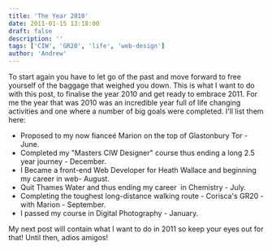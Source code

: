```yaml
---
title: 'The Year 2010'
date: 2011-01-15 13:18:00
draft: false
description: ''
tags: ['CIW', 'GR20', 'life', 'web-design']
author: 'Andrew'
---
```


To start again you have to let go of the past and move forward to free yourself of the baggage that weighed you down. This is what I want to do with this post, to finalise the year 2010 and get ready to embrace 2011. For me the year that was 2010 was an incredible year full of life changing activities and one where a number of big goals were completed. I'll list them here:

-   Proposed to my now fianceé Marion on the top of Glastonbury Tor - June.
-   Completed my "Masters CIW Designer" course thus ending a long 2.5 year journey - December.
-   I Became a front-end Web Developer for Heath Wallace and beginning my career in web- August.
-   Quit Thames Water and thus ending my career  in Chemistry - July.
-   Completing the toughest long-distance walking route - Corisca's GR20 - with Marion - September.
-   I passed my course in Digital Photography - January.

My next post will contain what I want to do in 2011 so keep your eyes out for that! Until then, adios amigos!
